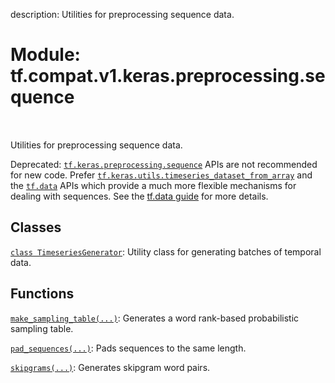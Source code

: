 description: Utilities for preprocessing sequence data.

<div itemscope itemtype="http://developers.google.com/ReferenceObject">
<meta itemprop="name" content="tf.compat.v1.keras.preprocessing.sequence" />
<meta itemprop="path" content="Stable" />
</div>

# Module: tf.compat.v1.keras.preprocessing.sequence

<!-- Insert buttons and diff -->

<table class="tfo-notebook-buttons tfo-api nocontent" align="left">

</table>



Utilities for preprocessing sequence data.


Deprecated: <a href="../../../../../tf/keras/preprocessing/sequence.md"><code>tf.keras.preprocessing.sequence</code></a> APIs are not recommended for new
code. Prefer <a href="../../../../../tf/keras/utils/timeseries_dataset_from_array.md"><code>tf.keras.utils.timeseries_dataset_from_array</code></a> and
the <a href="../../../../../tf/data.md"><code>tf.data</code></a> APIs which provide a much more flexible mechanisms for dealing
with sequences. See the [tf.data guide](https://www.tensorflow.org/guide/data)
for more details.

## Classes

[`class TimeseriesGenerator`](../../../../../tf/keras/preprocessing/sequence/TimeseriesGenerator.md): Utility class for generating batches of temporal data.

## Functions

[`make_sampling_table(...)`](../../../../../tf/keras/preprocessing/sequence/make_sampling_table.md): Generates a word rank-based probabilistic sampling table.

[`pad_sequences(...)`](../../../../../tf/keras/utils/pad_sequences.md): Pads sequences to the same length.

[`skipgrams(...)`](../../../../../tf/keras/preprocessing/sequence/skipgrams.md): Generates skipgram word pairs.

